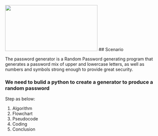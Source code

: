 <img align="centre" width="300" height="150" src="https://1.bp.blogspot.com/-tx7nfp4dVuE/YQAsplWEkxI/AAAAAAAABGE/Jup3qkIiDfg1IMZHxCZpAutoAqPLj6ZOwCLcBGAsYHQ/w1600/Screenshot%2B%2528190%2529%2B%25286%2529.jpg">
## Scenario

The password generator is a Random Password generating program that generates a password mix of upper and lowercase letters, as well as numbers and symbols strong enough to provide great security.

### We need to bulid a python to create a generator to produce a random password

Step as below:
1. Algorithm
2. Flowchart
3. Pseudocode
4. Coding
5. Conclusion

